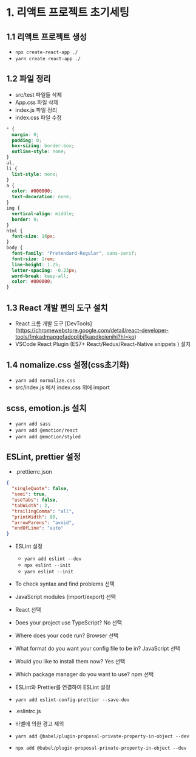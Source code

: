 # 1. 리액트 프로젝트 초기세팅

## 1.1 리액트 프로젝트 생성

- `npx create-react-app ./`
- `yarn create react-app ./`

## 1.2 파일 정리

- src/test 파일들 삭제
- App.css 파일 삭제
- index.js 파일 정리
- index.css 파일 수정

```css
* {
  margin: 0;
  padding: 0;
  box-sizing: border-box;
  outline-style: none;
}
ul,
li {
  list-style: none;
}
a {
  color: #000000;
  text-decoration: none;
}
img {
  vertical-align: middle;
  border: 0;
}
html {
  font-size: 16px;
}
body {
  font-family: "Pretendard-Regular", sans-serif;
  font-size: 1rem;
  line-height: 1.25;
  letter-spacing: -0.23px;
  word-break: keep-all;
  color: #000000;
}
```

## 1.3 React 개발 편의 도구 설치

- React 크롬 개발 도구 [DevTools] (https://chromewebstore.google.com/detail/react-developer-tools/fmkadmapgofadopljbjfkapdkoienihi?hl=ko)
- VSCode React Plugin (ES7+ React/Redux/React-Native snippets ) 설치

## 1.4 nomalize.css 설정(css초기화)

- `yarn add normalize.css`
- src/index.js 에서 index.css 위에 import

## scss, emotion.js 설치

- `yarn add sass`
- `yarn add @emotion/react`
- `yarn add @emotion/styled`

## ESLint, prettier 설정

- .prettierrc.json

```json
{
  "singleQuote": false,
  "semi": true,
  "useTabs": false,
  "tabWidth": 2,
  "trailingComma": "all",
  "printWidth": 80,
  "arrowParens": "avoid",
  "endOfLine": "auto"
}
```

- ESLint 설정
  - `yarn add eslint --dev`
  - `npx eslint --init`
  - `yarn eslint --init`
- To check syntax and find problems 선택
- JavaScript modules (import/export) 선택
- React 선택
- Does your project use TypeScript? No 선택
- Where does your code run? Browser 선택
- What format do you want your config file to be in? JavaScript 선택
- Would you like to install them now? Yes 선택
- Which package manager do you want to use? npm 선택

- ESLint와 Prettier를 연결하여 ESLint 설정
- `yarn add eslint-config-prettier --save-dev`
- .eslintrc.js

- 바벨에 의한 경고 제외
- `yarn add @babel/plugin-proposal-private-property-in-object --dev`
- `npx add @babel/plugin-proposal-private-property-in-object --dev`
